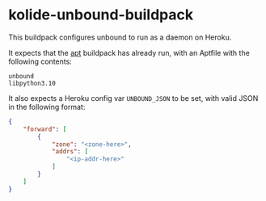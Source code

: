 # kolide-unbound-buildpack

This buildpack configures unbound to run as a daemon on Heroku.

It expects that the [apt](https://github.com/heroku/heroku-buildpack-apt) buildpack has already run,
with an Aptfile with the following contents:

```
unbound
libpython3.10
```

It also expects a Heroku config var `UNBOUND_JSON` to be set, with valid JSON in the following format:

```json
{
    "forward": [
        {
            "zone": "<zone-here>",
            "addrs": [
                "<ip-addr-here>"
            ]
        }
    ]
}
```
